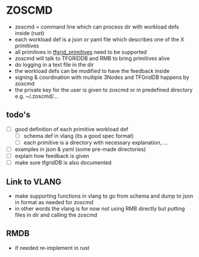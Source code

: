 # ZOSCMD

- zoscmd = command line which can process dir with workload defs inside (rust)
- each workload def is a json or yaml file which describes one of the X primitives
- all primitives in [tfgrid_primitives](internet4:tfgrid_primitives) need to be supported
- zoscmd will talk to TFGRIDDB and RMB to bring primitives alive
- do logging in a text file in the dir
- the workload defs can be modified to have the feedback inside
- signing & coordination with multiple 3Nodes and TFGridDB happens by zoscmd
- the private key for the user is given to zoscmd or in predefined directory e.g. ~/.zoscmd/...


## todo's

- [ ] good definition of each primitive workload def
    - [ ] schema def in vlang (its a good spec format)
    - [ ] each primitive is a directory with necessary explanation, ...
- [ ] examples in json & yaml (some pre-made directories)
- [ ] explain how feedback is given
- [ ] make sure tfgridDB is also documented

## Link to VLANG

- make supporting functions in vlang to go from schema and dump to json in format as needed for zoscmd
- in other words the vlang is for now not using RMB directly but putting files in dir and calling the zoscmd

## RMDB

- if needed re-implement in rust

